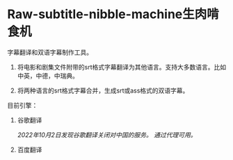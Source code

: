 # Raw-subtitle-nibble-machine生肉啃食机

字幕翻译和双语字幕制作工具。

1. 将电影和剧集文件附带的srt格式字幕翻译为其他语言。支持大多数语言。比如中英，中德，中瑞典。

2. 将两种语言的srt格式字幕合并，生成srt或ass格式的双语字幕。

目前引擎：

1. 谷歌翻译

    *2022年10月2日发现谷歌翻译关闭对中国的服务。
    通过代理可用。*
  
2. 百度翻译
